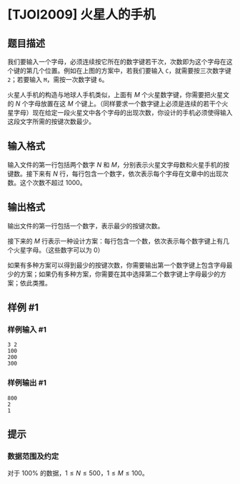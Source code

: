 # [TJOI2009] 火星人的手机

## 题目描述

我们要输入一个字母，必须连续按它所在的数字键若干次，次数即为这个字母在这个键的第几个位置。例如在上图的方案中，若我们要输入 `C`，就需要按三次数字键 `2`；若要输入 `M`，需按一次数字键 `6`。

火星人手机的构造与地球人手机类似，上面有 $M$ 个火星数字键，你需要把火星文的 $N$ 个字母放置在这 $M$ 个键上。（同样要求一个数字键上必须是连续的若干个火星字母）现在给定一段火星文中各个字母的出现次数，你设计的手机必须使得输入这段文字所需的按键次数最少。


## 输入格式

输入文件的第一行包括两个数字 $N$ 和 $M$，分别表示火星文字母数和火星手机的按键数。接下来有 $N$ 行，每行包含一个数字，依次表示每个字母在文章中的出现次数。这个次数不超过 $1000$。


## 输出格式

输出文件的第一行包括一个数字，表示最少的按键次数。

接下来的 $M$ 行表示一种设计方案：每行包含一个数，依次表示每个数字键上有几个火星字母。（这些数字可以为 $0$）

如果有多种方案可以得到最少的按键次数，你需要输出第一个数字键上包含字母最少的方案；如果仍有多种方案，你需要在其中选择第二个数字键上字母最少的方案；依此类推。


## 样例 #1

### 样例输入 #1
```
3 2
100
200
300
```

### 样例输出 #1

```
800
2
1
```

## 提示

### 数据范围及约定

对于 $100\%$ 的数据，$1\le N \le 500$，$1 \le M \le 100$。

